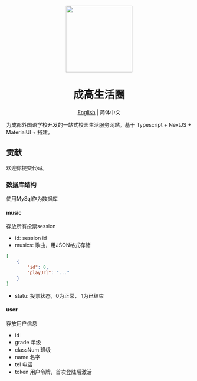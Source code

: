 <p align="center">
  <a href="#">
    <img width="180" src="https://i.loli.net/2021/03/13/3NBGFWbsQ2TRz5I.png">
  </a>
</p>

<h1 align="center">成高生活圈</h1>

<div align="center">

[English](./README-en.md) | 简体中文

</div>

为成都外国语学校开发的一站式校园生活服务网站。基于 Typescript + NextJS + MaterialUI + 搭建。

## 贡献

欢迎你提交代码。

### 数据库结构

使用MySql作为数据库

#### music

存放所有投票session

* id: session id
* musics: 歌曲，用JSON格式存储
```json
[
    {
        "id": 0,
        "playUrl": "..."
    }
]
```
* statu: 投票状态，0为正常， 1为已结束

#### user

存放用户信息

* id
* grade 年级
* classNum 班级
* name 名字
* tel 电话
* token 用户令牌，首次登陆后激活
